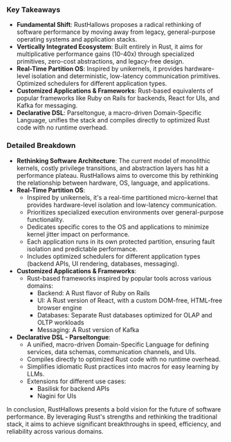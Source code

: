  ### Key Takeaways
- **Fundamental Shift**: RustHallows proposes a radical rethinking of software performance by moving away from legacy, general-purpose operating systems and application stacks.
- **Vertically Integrated Ecosystem**: Built entirely in Rust, it aims for multiplicative performance gains (10-40x) through specialized primitives, zero-cost abstractions, and legacy-free design.
- **Real-Time Partition OS**: Inspired by unikernels, it provides hardware-level isolation and deterministic, low-latency communication primitives. Optimized schedulers for different application types.
- **Customized Applications & Frameworks**: Rust-based equivalents of popular frameworks like Ruby on Rails for backends, React for UIs, and Kafka for messaging.
- **Declarative DSL**: Parseltongue, a macro-driven Domain-Specific Language, unifies the stack and compiles directly to optimized Rust code with no runtime overhead.

### Detailed Breakdown
- **Rethinking Software Architecture**: The current model of monolithic kernels, costly privilege transitions, and abstraction layers has hit a performance plateau. RustHallows aims to overcome this by rethinking the relationship between hardware, OS, language, and applications.
- **Real-Time Partition OS**:
  - Inspired by unikernels, it's a real-time partitioned micro-kernel that provides hardware-level isolation and low-latency communication.
  - Prioritizes specialized execution environments over general-purpose functionality.
  - Dedicates specific cores to the OS and applications to minimize kernel jitter impact on performance.
  - Each application runs in its own protected partition, ensuring fault isolation and predictable performance.
  - Includes optimized schedulers for different application types (backend APIs, UI rendering, databases, messaging).
- **Customized Applications & Frameworks**:
  - Rust-based frameworks inspired by popular tools across various domains:
    - Backend: A Rust flavor of Ruby on Rails
    - UI: A Rust version of React, with a custom DOM-free, HTML-free browser engine
    - Databases: Separate Rust databases optimized for OLAP and OLTP workloads
    - Messaging: A Rust version of Kafka
- **Declarative DSL - Parseltongue**:
  - A unified, macro-driven Domain-Specific Language for defining services, data schemas, communication channels, and UIs.
  - Compiles directly to optimized Rust code with no runtime overhead.
  - Simplifies idiomatic Rust practices into macros for easy learning by LLMs.
  - Extensions for different use cases:
    - Basilisk for backend APIs
    - Nagini for UIs

In conclusion, RustHallows presents a bold vision for the future of software performance. By leveraging Rust's strengths and rethinking the traditional stack, it aims to achieve significant breakthroughs in speed, efficiency, and reliability across various domains.